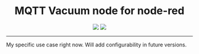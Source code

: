 <p align="center">
  <h1 align="center">MQTT Vacuum node for node-red</h1>
</p>
<p align="center">
  <a href="https://github.com/mochman/node-red-contrib-mqtt-vacuum/blob/main/LICENSE.md"><img src="https://img.shields.io/github/license/mochman/node-red-contrib-mqtt-vacuum"></a>
  <a href="https://www.npmjs.com/package/@mochman/node-red-contrib-mqtt-vacuum"><img src="https://img.shields.io/npm/v/@mochman/node-red-contrib-mqtt-vacuum"></a>
</p>

---

My specific use case right now. Will add configurability in future versions.
